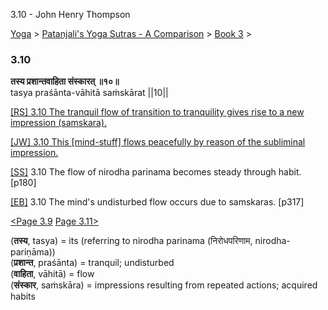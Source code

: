 3.10 - John Henry Thompson 

[Yoga](../../../yoga.html)‎ > ‎[Patanjali's Yoga Sutras - A Comparison](../../patanjani.html)‎ > ‎[Book 3](../book-3.html)‎ > ‎

### 3.10

**तस्य प्रशान्तवाहिता संस्कारत् ॥१०॥**  
tasya praśānta-vāhitā saṁskārat ||10||  
  
  
[\[RS\] 3.10 The tranquil flow of transition to tranquility gives rise to a new impression (samskara).](http://www.ashtangayoga.info/philosophy/yoga-sutra-patanjali/chapter-3/item/tasya-prashanta-vahita-sanskarat-10/)  
  
[\[JW\] 3.10 This \[mind-stuff\] flows peacefully by reason of the subliminal impression.](http://books.google.com/books?id=YzFImjtOxUwC&pg=PA210&ci=185%2C712%2C739%2C57&source=bookclip)  
  
[\[SS\]](http://www.amazon.com/Yoga-Sutras-Patanjali-Commentary-Satchidananda/dp/0932040381) 3.10 The flow of nirodha parinama becomes steady through habit. \[p180\]  
  
[\[EB\]](http://www.amazon.com/Yoga-Sutras-Patanjali-Translation-Commentary/dp/0865477361/ref=sr_1_1?ie=UTF8&s=books&qid=1250508322&sr=1-1) 3.10 The mind's undisturbed flow occurs due to samskaras. \[p317\]  
  
  
[<Page 3.9](39.html)  [Page 3.11>](311.html)  
  

(**तस्य**, tasya) = its (referring to nirodha parinama (निरोधपरिणाम, nirodha-pariṇāma))  
(**प्रशान्त**, praśānta) = tranquil; undisturbed  
(**वाहिता**, vāhitā) = flow  
(**संस्कार**, saṁskāra) = impressions resulting from repeated actions; acquired habits

